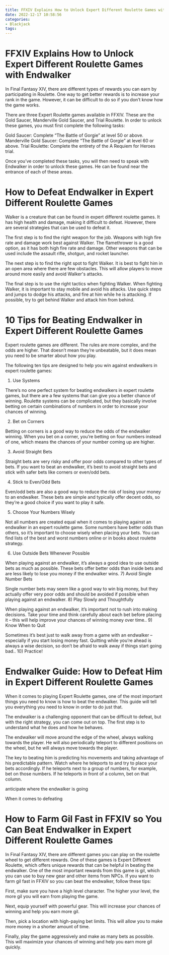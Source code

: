 ```yaml
---
title: FFXIV Explains How to Unlock Expert Different Roulette Games with Endwalker 
date: 2022-12-17 10:58:56
categories:
- Blackjack
tags:
---
```



#  FFXIV Explains How to Unlock Expert Different Roulette Games with Endwalker 

In Final Fantasy XIV, there are different types of rewards you can earn by participating in Roulette. One way to get better rewards is to increase your rank in the game. However, it can be difficult to do so if you don’t know how the game works.

There are three Expert Roulette games available in FFXIV. These are the Gold Saucer, Manderville Gold Saucer, and Trial Roulette. In order to unlock these games, you must first complete the following tasks: 

Gold Saucer: Complete “The Battle of Gorgie” at level 50 or above. 
Manderville Gold Saucer: Complete “The Battle of Gorgie” at level 60 or above. 
Trial Roulette: Complete the entirety of the A Requiem for Heroes trial.

Once you’ve completed these tasks, you will then need to speak with Endwalker in order to unlock these games. He can be found near the entrance of each of these areas.

#  How to Defeat Endwalker in Expert Different Roulette Games 

Walker is a creature that can be found in expert different roulette games. It has high health and damage, making it difficult to defeat. However, there are several strategies that can be used to defeat it.

The first step is to find the right weapon for the job. Weapons with high fire rate and damage work best against Walker. The flamethrower is a good option, as it has both high fire rate and damage. Other weapons that can be used include the assault rifle, shotgun, and rocket launcher.

The next step is to find the right spot to fight Walker. It is best to fight him in an open area where there are few obstacles. This will allow players to move around more easily and avoid Walker's attacks.

The final step is to use the right tactics when fighting Walker. When fighting Walker, it is important to stay mobile and avoid his attacks. Use quick steps and jumps to dodge his attacks, and fire at him while he is attacking. If possible, try to get behind Walker and attack him from behind.

#  10 Tips for Beating Endwalker in Expert Different Roulette Games

Expert roulette games are different. The rules are more complex, and the odds are higher. That doesn’t mean they’re unbeatable, but it does mean you need to be smarter about how you play.

The following ten tips are designed to help you win against endwalkers in expert roulette games:

1. Use Systems

There’s no one perfect system for beating endwalkers in expert roulette games, but there are a few systems that can give you a better chance of winning. Roulette systems can be complicated, but they basically involve betting on certain combinations of numbers in order to increase your chances of winning.

2. Bet on Corners

Betting on corners is a good way to reduce the odds of the endwalker winning. When you bet on a corner, you’re betting on four numbers instead of one, which means the chances of your number coming up are higher.

3. Avoid Straight Bets

Straight bets are very risky and offer poor odds compared to other types of bets. If you want to beat an endwalker, it’s best to avoid straight bets and stick with safer bets like corners or even/odd bets.

4. Stick to Even/Odd Bets

Even/odd bets are also a good way to reduce the risk of losing your money to an endwalker. These bets are simple and typically offer decent odds, so they’re a good choice if you want to play it safe.

5. Choose Your Numbers Wisely

Not all numbers are created equal when it comes to playing against an endwalker in an expert roulette game. Some numbers have better odds than others, so it’s important to choose wisely when placing your bets. You can find lists of the best and worst numbers online or in books about roulette strategy.

  6) Use Outside Bets Whenever Possible 

When playing against an endwalker, it’s always a good idea to use outside bets as much as possible. These bets offer better odds than inside bets and are less likely to lose you money if the endwalker wins.   7) Avoid Single Number Bets 

Single number bets may seem like a good way to win big money, but they actually offer very poor odds and should be avoided if possible when playing against an endwalker.   8) Play Slowly and Thoughtfully 

When playing against an endwalker, it’s important not to rush into making decisions. Take your time and think carefully about each bet before placing it – this will help improve your chances of winning money over time.. 9) Know When to Quit

Sometimes it’s best just to walk away from a game with an endwalker – especially if you start losing money fast. Quitting while you’re ahead is always a wise decision, so don’t be afraid to walk away if things start going bad.. 10) Practice!

#  Endwalker Guide: How to Defeat Him in Expert Different Roulette Games 

When it comes to playing Expert Roulette games, one of the most important things you need to know is how to beat the endwalker. This guide will tell you everything you need to know in order to do just that.

The endwalker is a challenging opponent that can be difficult to defeat, but with the right strategy, you can come out on top. The first step is to understand what he does and how he behaves.

The endwalker will move around the edge of the wheel, always walking towards the player. He will also periodically teleport to different positions on the wheel, but he will always move towards the player.

The key to beating him is predicting his movements and taking advantage of his predictable pattern. Watch where he teleports to and try to place your bets accordingly. If he teleports next to a group of numbers, for example, bet on those numbers. If he teleports in front of a column, bet on that column.

 anticipate where the endwalker is going 

   When it comes to defeating

#  How to Farm Gil Fast in FFXIV so You Can Beat Endwalker in Expert Different Roulette Games

In Final Fantasy XIV, there are different games you can play on the roulette wheel to get different rewards. One of these games is Expert Different Roulette, which offers unique rewards that can be helpful in beating the endwalker. One of the most important rewards from this game is gil, which you can use to buy new gear and other items from NPCs. If you want to farm gil fast in FFXIV so you can beat the endwalker, follow these tips:

First, make sure you have a high level character. The higher your level, the more gil you will earn from playing the game.

Next, equip yourself with powerful gear. This will increase your chances of winning and help you earn more gil.

Then, pick a location with high-paying bet limits. This will allow you to make more money in a shorter amount of time.

Finally, play the game aggressively and make as many bets as possible. This will maximize your chances of winning and help you earn more gil quickly.